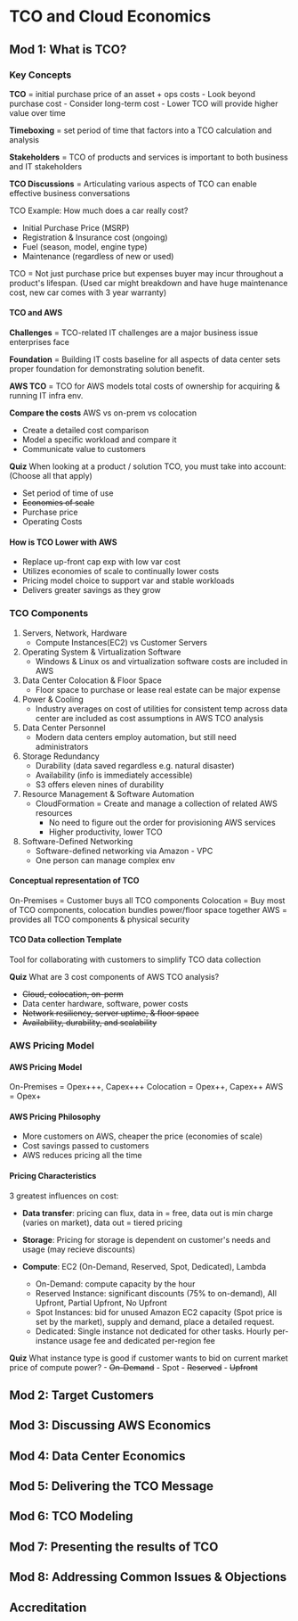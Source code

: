 # TCO and Cloud Economics

## Mod 1: What is TCO?
### Key Concepts
**TCO** = initial purchase price of an asset + ops costs
    - Look beyond purchase cost
    - Consider long-term cost
    - Lower TCO will provide higher value over time

**Timeboxing** = set period of time that factors into a TCO calculation and analysis

**Stakeholders** = TCO of products and services is important to both business and IT stakeholders

**TCO Discussions** = Articulating various aspects of TCO can enable effective business conversations

TCO Example: How much does a car really cost?
- Initial Purchase Price (MSRP)
- Registration & Insurance cost (ongoing)
- Fuel (season, model, engine type)
- Maintenance (regardless of new or used)

TCO = Not just purchase price but expenses buyer may incur throughout a product's lifespan. (Used car might breakdown and have huge maintenance cost, new car comes with 3 year warranty)

#### TCO and AWS
**Challenges** = TCO-related IT challenges are a major business issue enterprises face

**Foundation** = Building IT costs baseline for all aspects of data center sets proper foundation for demonstrating solution benefit.

**AWS TCO** = TCO for AWS models total costs of ownership for acquiring & running IT infra env.

**Compare the costs** AWS vs on-prem vs colocation
- Create a detailed cost comparison
- Model a specific workload and compare it
- Communicate value to customers

**Quiz** When looking at a product / solution TCO, you must take into account: (Choose all that apply)
- Set period of time of use
- ~~Economies of scale~~
- Purchase price
- Operating Costs

#### How is TCO Lower with AWS
- Replace up-front cap exp with low var cost
- Utilizes economies of scale to continually lower costs
- Pricing model choice to support var and stable workloads
- Delivers greater savings as they grow

### TCO Components
1) Servers, Network, Hardware
    - Compute Instances(EC2) vs Customer Servers
2) Operating System & Virtualization Software
    - Windows & Linux os and virtualization software costs are included in AWS
3) Data Center Colocation & Floor Space
    - Floor space to purchase or lease real estate can be major expense
4) Power & Cooling
    - Industry averages on cost of utilities for consistent temp across data center are included as cost assumptions in AWS TCO analysis
5) Data Center Personnel
    - Modern data centers employ automation, but still need administrators
6) Storage Redundancy
    - Durability (data saved regardless e.g. natural disaster)
    - Availability (info is immediately accessible)
    - S3 offers eleven nines of durability
7) Resource Management & Software Automation
    - CloudFormation = Create and manage a collection of related AWS resources
        - No need to figure out the order for provisioning AWS services
        - Higher productivity, lower TCO
8) Software-Defined Networking
    - Software-defined networking via Amazon - VPC
    - One person can manage complex env

#### Conceptual representation of TCO
On-Premises = Customer buys all TCO components
Colocation = Buy most of TCO components, colocation bundles power/floor space together
AWS = provides all TCO components & physical security

#### TCO Data collection Template
Tool for collaborating with customers to simplify TCO data collection

**Quiz** What are 3 cost components of AWS TCO analysis?
- ~~Cloud, colocation, on-perm~~
- Data center hardware, software, power costs
- ~~Network resiliency, server uptime, & floor space~~
- ~~Availability, durability, and scalability~~

### AWS Pricing Model

#### AWS Pricing Model
On-Premises = Opex+++, Capex+++
Colocation = Opex++, Capex++
AWS = Opex+

#### AWS Pricing Philosophy
- More customers on AWS, cheaper the price (economies of scale)
- Cost savings passed to customers
- AWS reduces pricing all the time

#### Pricing Characteristics

3 greatest influences on cost:

- **Data transfer**: pricing can flux, data in = free, data out is min charge (varies on market), data out = tiered pricing

- **Storage**: Pricing for storage is dependent on customer's needs and usage (may recieve discounts)

- **Compute**: EC2 (On-Demand, Reserved, Spot, Dedicated), Lambda
    - On-Demand: compute capacity by the hour
    - Reserved Instance: significant discounts (75% to on-demand), All Upfront, Partial Upfront, No Upfront
    - Spot Instances: bid for unused Amazon EC2 capacity (Spot price is set by the market), supply and demand, place a detailed request.
    - Dedicated: Single instance not dedicated for other tasks. Hourly per-instance usage fee and dedicated per-region fee

**Quiz** What instance type is good if customer wants to bid on current market price of compute power?
    - ~~On-Demand~~
    - Spot
    - ~~Reserved~~
    - ~~Upfront~~

## Mod 2: Target Customers

## Mod 3: Discussing AWS Economics

## Mod 4: Data Center Economics

## Mod 5: Delivering the TCO Message

## Mod 6: TCO Modeling

## Mod 7: Presenting the results of TCO

## Mod 8: Addressing Common Issues & Objections

## Accreditation